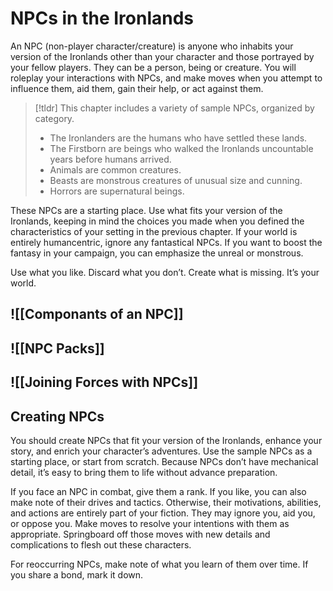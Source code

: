 # NPCs in the Ironlands
An NPC (non-player character/creature) is anyone who inhabits your version of the Ironlands other than your character and those portrayed by your fellow players. They can be a person, being or creature. You will roleplay your interactions with NPCs, and make moves when you attempt to influence them, aid them, gain their help, or act against them.

>[!tldr] This chapter includes a variety of sample NPCs, organized by category.
>- The Ironlanders are the humans who have settled these lands.
>- The Firstborn are beings who walked the Ironlands uncountable years before humans arrived.
>- Animals are common creatures.
>- Beasts are monstrous creatures of unusual size and cunning.
>- Horrors are supernatural beings.

These NPCs are a starting place. Use what fits your version of the Ironlands, keeping in mind the choices you made when you defined the characteristics of your setting in the previous chapter. If your world is entirely humancentric, ignore any fantastical NPCs. If you want to boost the fantasy in your campaign, you can emphasize the unreal or monstrous.

Use what you like. Discard what you don’t. Create what is missing. It’s your world.

## ![[Componants of an NPC]]

## ![[NPC Packs]]

## ![[Joining Forces with NPCs]]

## Creating NPCs
You should create NPCs that fit your version of the Ironlands, enhance your story, and enrich your character’s adventures. Use the sample NPCs as a starting place, or start from scratch. Because NPCs don’t have mechanical detail, it’s easy to bring them to life without advance preparation.

If you face an NPC in combat, give them a rank. If you like, you can also make note of their drives and tactics. Otherwise, their motivations, abilities, and actions are entirely part of your fiction. They may ignore you, aid you, or oppose you. Make moves to resolve your intentions with them as appropriate. Springboard off those moves with new details and complications to flesh out these characters.

For reoccurring NPCs, make note of what you learn of them over time. If you share a bond, mark it down.